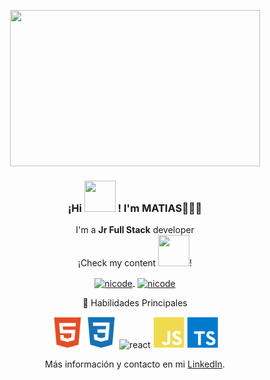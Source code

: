 <p align="center" width="300">
<img align="center" width="400" height="250" src="https://www.instagram.com/p/BfOelcNAdZDQOaXA7109acT45bRLhKZW6jz_go0" />
   <h3 align="center">¡Hi <img src="https://raw.githubusercontent.com/MartinHeinz/MartinHeinz/master/wave.gif" width="50" height="50"> ! I'm MATIAS👨🏻‍💻</h3>
</p>
<p align="center">I'm a <strong>Jr Full Stack</strong> developer<br />¡Check my content <img src="https://catalogo.niderasemillas.com.ar/img/gif-manito-1.gif" width="50" height="50">!</p>
<p align="center">
   <a href="https://www.linkedin.com/in/diego-matias-torres-/" target="blank" style='margin-right:4px'>
    <img align="center" src="https://cliply.co/wp-content/uploads/2021/02/372102050_LINKEDIN_ICON_TRANSPARENT_1080.gif" alt="nicode" height="60px" width="60px" />
  </a>
  <a href="https://www.instagram.com/matiiias_torresok_/" target="blank">
    <img align="center" src="https://static.wixstatic.com/media/4dd876_359acb2ae9fd454fa14ce3928b1deb97~mv2.gif" alt="nicode" height="60px" width="60px" />
  </a>
</p>



<p align="center"> 🧰 Habilidades Principales </p>

<p align="center"> <img src="https://github.com/devicons/devicon/blob/master/icons/html5/html5-plain.svg" alt="HTML5 Logo" width="50" height="50"> 

   <img src="https://github.com/devicons/devicon/blob/master/icons/css3/css3-plain.svg" alt="css Logo" width="50" height="50">
   <img src="https://www.vhv.rs/dpng/d/22-221315_react-native-logo-hd-png-download.png" alt="react" width="50" height="50" >
  <img src="https://github.com/devicons/devicon/blob/master/icons/javascript/javascript-plain.svg" alt="JavaScript Logo" width="50" height="50"> 
  <img src="https://github.com/devicons/devicon/blob/master/icons/typescript/typescript-plain.svg" alt="TypeScript Logo" width="50" height="50"> 
 </p>


<p align="center"> Más información y contacto en mi <a href="https://www.linkedin.com/in/diego-matias-torres-/">LinkedIn<a>.  </p>


